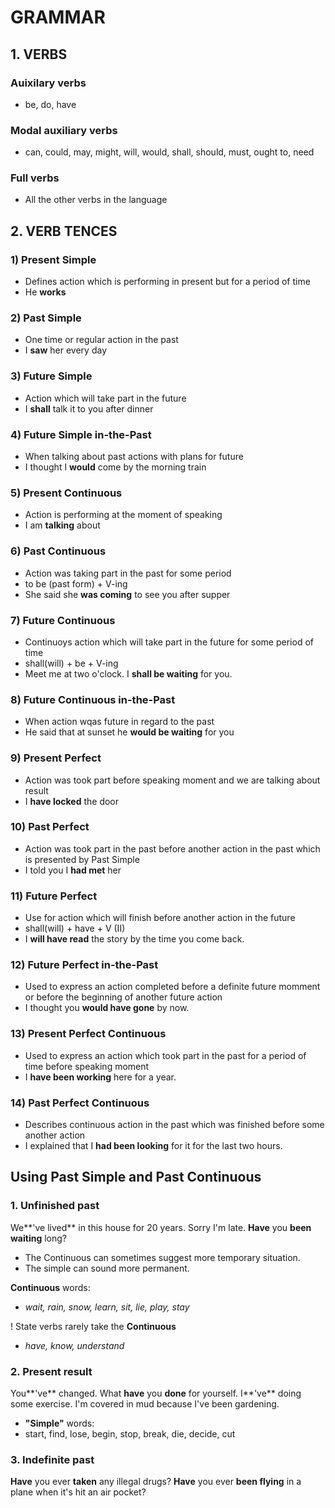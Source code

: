 # GRAMMAR

## 1. VERBS

### Auixilary verbs
- be, do, have

### Modal auxiliary verbs
- can, could, may, might, will, would, shall, should, must, ought to, need

### Full verbs
- All the other verbs in the language

## 2. VERB TENCES

### 1) Present Simple
- Defines action which is performing in present but for a period of time
- He **works**

### 2) Past Simple
- One time or regular action in the past
- I **saw** her every day

### 3) Future Simple
- Action which will take part in the future
- I **shall** talk it to you after dinner

### 4) Future Simple in-the-Past
- When talking about past actions with plans for future
- I thought I **would** come by the morning train

### 5) Present Continuous
- Action is performing at the moment of speaking
- I am **talking** about

### 6) Past Continuous
- Action was taking part in the past for some period
- to be (past form) + V-ing
- She said she **was coming** to see you after supper

### 7) Future Continuous
- Continuoys action which will take part in the future for some period of time
- shall(will) + be + V-ing
- Meet me at two o'clock. I **shall be waiting** for you.

### 8) Future Continuous in-the-Past
- When action wqas future in regard to the past
- He said that at sunset he **would be waiting** for you

### 9) Present Perfect 
- Action was took part before speaking moment and we are talking about result
- I **have locked** the door

### 10) Past Perfect
- Action was took part in the past before another action in the past which is presented by Past Simple
- I told you I **had met** her

### 11) Future Perfect
- Use for action which will finish before another action in the future
- shall(will) + have + V (II)
- I **will have read** the story by the time you come back.

### 12) Future Perfect in-the-Past
- Used to express an action completed before a definite future momment or before the beginning of another future action
- I thought you **would have gone** by now.

### 13) Present Perfect Continuous
- Used to express an action which took part in the past for a period of time before speaking moment
- I **have been working** here for a year.

### 14) Past Perfect Continuous
- Describes continuous action in the past which was finished before some another action
- I explained that I **had been looking** for it for the last two hours.

## Using Past Simple and Past Continuous

### 1. Unfinished past

We**'ve lived** in this house for 20 years.
Sorry I'm late. **Have** you **been waiting** long?

- The Continuous can sometimes suggest more temporary situation.
- The simple can sound more permanent.

**Continuous** words:
- *wait, rain, snow, learn, sit, lie, play, stay*

! State verbs rarely take the **Continuous**
- *have, know, understand*

### 2. Present result

You**'ve** changed. What **have** you **done** for yourself. 
I**'ve** doing some exercise. 
I'm covered in mud because I've been gardening.

- **"Simple"** words:
- start, find, lose, begin, stop, break, die, decide, cut

### 3. Indefinite past

**Have** you ever **taken** any illegal drugs? 
**Have** you ever **been flying** in a plane when it's hit an air pocket?

 